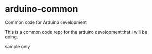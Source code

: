 # arduino-common
Common code for Arduino development

This is a common code repo for the arduino development that I will be doing.

sample only!
